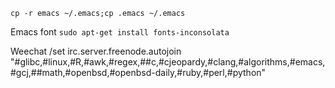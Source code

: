 
`cp -r emacs ~/.emacs;cp .emacs ~/.emacs`

Emacs font
`sudo apt-get install fonts-inconsolata`

Weechat
/set irc.server.freenode.autojoin "#glibc,#linux,#R,#awk,#regex,##c,#cjeopardy,#clang,#algorithms,#emacs,#gcj,##math,#openbsd,#openbsd-daily,#ruby,#perl,#python"
